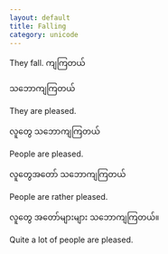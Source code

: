 ```yaml
---
layout: default
title: Falling
category: unicode
---
```


<p>They fall. <span class='mm3'>ကျကြတယ်</span></p>

<p class='hide-trigger'><span class='mm3'>သဘောကျကြတယ်</span></p>
<p class='hide-this'>They are pleased.</p>

<p class='hide-trigger'><span class='mm3'>လူတွေ သဘောကျကြတယ်</span></p>
<p class='hide-this'>People are pleased.</p>

<p class='hide-trigger'><span class='mm3'>လူတွေအတော် သဘောကျကြတယ်</span></p>
<p class='hide-this'>People are rather pleased.</p>

<p class='hide-trigger'><span class='mm3'>လူတွေ အတော်များများ သဘောကျကြတယ်။</span></p>
<p class='hide-this'>Quite a lot of people are pleased.</p>

